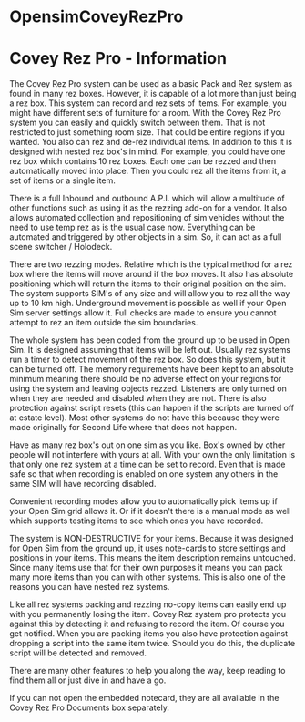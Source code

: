 # OpensimCoveyRezPro
 Covey Rez Pro - Information
===================

The Covey Rez Pro system can be used as a basic Pack and Rez system as found in many rez boxes. However, it is capable of a lot more than just being a rez box. This system can record and rez sets of items. For example, you might have different sets of furniture for a room. With the Covey Rez Pro system you can easily and quickly switch between them. That is not restricted to just something room size. That could be entire regions if you wanted. You also can rez and de-rez individual items. In addition to this it is designed with nested rez box's in mind. For example, you could have one rez box which contains 10 rez boxes. Each one can be rezzed and then automatically moved into place. Then you could rez all the items from it, a set of items or a single item. 

There is a full Inbound and outbound A.P.I. which will allow a multitude of other functions such as using it as the rezzing add-on for a vendor. It also allows automated collection and repositioning of sim vehicles without the need to use temp rez as is the usual case now. Everything can be automated and triggered by other objects in a sim. So, it can act as a full scene switcher / Holodeck.

There are two rezzing modes. Relative which is the typical method for a rez box where the items will move around if the box moves. It also has absolute positioning which will return the items to their original position on the sim. The system supports SIM's of any size and will allow you to rez all the way up to 10 km high. Underground movement is possible as well if your Open Sim server settings allow it. Full checks are made to ensure you cannot attempt to rez an item outside the sim boundaries. 

The whole system has been coded from the ground up to be used in Open Sim. It is designed assuming that items will be left out. Usually rez systems run a timer to detect movement of the rez box. So does this system, but it can be turned off. The memory requirements have been kept to an absolute minimum meaning there should be no adverse effect on your regions for using the system and leaving objects rezzed. Listeners are only turned on when they are needed and disabled when they are not. There is also protection against script resets (this can happen if the scripts are turned off at estate level). Most other systems do not have this because they were made originally for Second Life where that does not happen. 

Have as many rez box's out on one sim as you like. Box's owned by other people will not interfere with yours at all. With your own the only limitation is that only one rez system at a time can be set to record. Even that is made safe so that when recording is enabled on one system any others in the same SIM will have recording disabled.   

Convenient recording modes allow you to automatically pick items up if your Open Sim grid allows it. Or if it doesn't there is a manual mode as well which supports testing items to see which ones you have recorded. 

The system is NON-DESTRUCTIVE for your items. Because it was designed for Open Sim from the ground up, it uses note-cards to store settings and positions in your items. This means the item description remains untouched. Since many items use that for their own purposes it means you can pack many more items than you can with other systems. This is also one of the reasons you can have nested rez systems. 

Like all rez systems packing and rezzing no-copy items can easily end up with you permanently losing the item. Covey Rez system pro protects you against this by detecting it and refusing to record the item. Of course you get notified. When you are packing items you also have protection against dropping a script into the same item twice. Should you do this, the duplicate script will be detected and removed. 

There are many other features to help you along the way, keep reading to find them all or just dive in and have a go. 

If you can not open the embedded notecard, they are all available in the Covey Rez Pro Documents box separately. 

